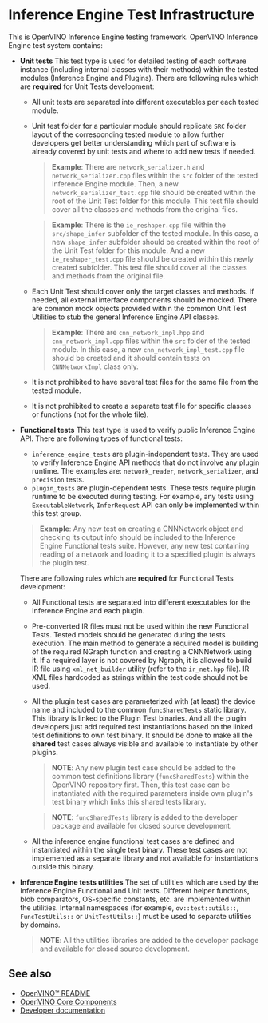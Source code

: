 # Inference Engine Test Infrastructure

This is OpenVINO Inference Engine testing framework. OpenVINO Inference Engine test system contains:
* **Unit tests**
  This test type is used for detailed testing of each software instance (including internal classes with their methods)
  within the tested modules (Inference Engine and Plugins). There are following rules which are **required** for Unit
  Tests development:
  * All unit tests are separated into different executables per each tested module.
  * Unit test folder for a particular module should replicate `SRC` folder layout of the corresponding tested module to
    allow further developers get better understanding which part of software is already covered by unit tests and where
    to add new tests if needed.
    > **Example**: There are `network_serializer.h` and `network_serializer.cpp` files within the `src` folder of the
    tested Inference Engine module. Then, a new `network_serializer_test.cpp` file should be created within the root of
    the Unit Test folder for this module. This test file should cover all the classes and methods from the original
    files.

    > **Example**: There is the `ie_reshaper.cpp` file within the `src/shape_infer` subfolder of the tested module. In this case,
    a new `shape_infer` subfolder should be created within the root of the Unit Test folder for this module. And a new
    `ie_reshaper_test.cpp` file should be created within this newly created subfolder. This test file should cover all
    the classes and methods from the original file.

  * Each Unit Test should cover only the target classes and methods. If needed, all external interface components should
    be mocked. There are common mock objects provided within the common Unit Test Utilities to stub the general
    Inference Engine API classes.
    > **Example**: There are `cnn_network_impl.hpp` and `cnn_network_impl.cpp` files within the `src` folder of the tested
    module. In this case, a new `cnn_network_impl_test.cpp` file should be created and it should contain tests on
    `CNNNetworkImpl` class only.

  * It is not prohibited to have several test files for the same file from the tested module.
  * It is not prohibited to create a separate test file for specific classes or functions (not for the whole file).

* **Functional tests**
  This test type is used to verify public Inference Engine API. There are following types of functional tests:
  * `inference_engine_tests` are plugin-independent tests. They are used to verify Inference Engine API methods that do not
    involve any plugin runtime. The examples are: `network_reader`, `network_serializer`, and `precision` tests.
  * `plugin_tests` are plugin-dependent tests. These tests require plugin runtime to be executed during testing. For example,
    any tests using `ExecutableNetwork`, `InferRequest` API can only be implemented within this test group.

  > **Example**: Any new test on creating a CNNNetwork object and checking its output info should be included to
  the Inference Engine Functional tests suite. However, any new test containing reading of a network and loading it to a
  specified plugin is always the plugin test.

  There are following rules which are **required** for Functional Tests development:
  * All Functional tests are separated into different executables for the Inference Engine and each plugin.
  * Pre-converted IR files must not be used within the new Functional Tests. Tested models should be generated during
    the tests execution. The main method to generate a required model is building of the required NGraph function and
    creating a CNNNetwork using it. If a required layer is not covered by Ngraph, it is allowed to build IR file using
    `xml_net_builder` utility (refer to the `ir_net.hpp` file). IR XML files hardcoded as strings within the test
    code should not be used.
  * All the plugin test cases are parameterized with (at least) the device name and included to the common
    `funcSharedTests` static library. This library is linked to the Plugin Test binaries. And all the plugin
    developers just add required test instantiations based on the linked test definitions to own test binary. It should
    be done to make all the **shared** test cases always visible and available to instantiate by other plugins.

    > **NOTE**: Any new plugin test case should be added to the common test definitions library
    (`funcSharedTests`) within the OpenVINO repository first. Then, this test case can be instantiated with the
    required parameters inside own plugin's test binary which links this shared tests library.

    > **NOTE**: `funcSharedTests` library is added to the developer package and available for closed source
    development.
  * All the inference engine functional test cases are defined and instantiated within the single test binary. These
    test cases are not implemented as a separate library and not available for instantiations outside this binary.

* **Inference Engine tests utilities**
  The set of utilities which are used by the Inference Engine Functional and Unit tests. Different helper functions,
  blob comparators, OS-specific constants, etc. are implemented within the utilities.
  Internal namespaces (for example, `ov::test::utils::`, `FuncTestUtils::` or `UnitTestUtils::`) must be used to
  separate utilities by domains.

  > **NOTE**: All the utilities libraries are added to the developer package and available for closed source
  development.

## See also

 * [OpenVINO™ README](../../README.md)
 * [OpenVINO Core Components](../README.md)
 * [Developer documentation](../../docs/dev/index.md)
